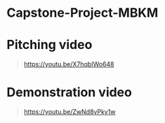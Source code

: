 # Capstone-Project-MBKM

# Pitching video
> https://youtu.be/X7hqbIWo648

# Demonstration video
> https://youtu.be/ZwNd8vPky1w
